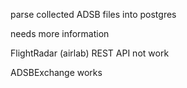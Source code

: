 parse collected ADSB files into postgres

needs more information

FlightRadar (airlab) REST API not work

ADSBExchange works
